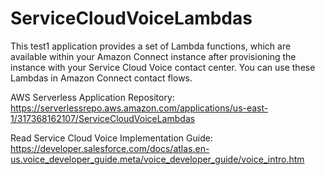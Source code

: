 # ServiceCloudVoiceLambdas

This test1 application provides a set of Lambda functions, which are available within your Amazon Connect instance after provisioning the instance with your Service Cloud Voice contact center. You can use these Lambdas in Amazon Connect contact flows.

AWS Serverless Application Repository: https://serverlessrepo.aws.amazon.com/applications/us-east-1/317368162107/ServiceCloudVoiceLambdas

Read Service Cloud Voice Implementation Guide: https://developer.salesforce.com/docs/atlas.en-us.voice_developer_guide.meta/voice_developer_guide/voice_intro.htm
